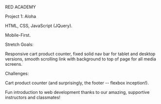 RED ACADEMY


Project 1: Aloha


HTML, CSS, JavaScript (JQuery).


Mobile-First.


Stretch Goals:

Responsive cart product counter, fixed solid nav bar for tablet and desktop versions, smooth scrolling link with background to top of page for all media screens.


Challenges:

Cart product counter (and surprisingly, the footer -- flexbox inception!).


Fun introduction to web development thanks to our amazing, supportive instructors and classmates!